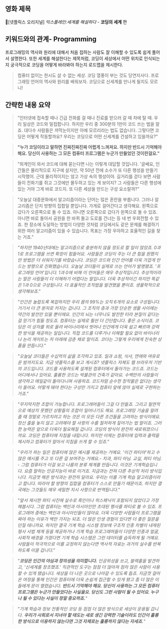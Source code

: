 ## 영화 제목
&#128204;[넷플릭스 오리지널] _익스플레인:세계를 해설하다_ - __코딩의 세계__ 편

## 키워드와의 관계- Programming
프로그래밍의 역사와 원리에 대해서 처음 접하는 사람도 잘 이해할 수 있도록 쉽게 풀어서 설명한다. 또한 세계를 해설한다는 제목처럼, 코딩이 세상에서 어떤 위치로 인식되는지 궁극적으로 코딩을 어떻게 바라봐야 하는지 로드맵을 제시한다. 
> 컴퓨터 없이는 한시도 살 수 없는 세상. 코딩 열풍이 부는 것도 당연지사다. 프로그래밍 언어의 역사와 원리를 배워보자. 코딩으로 신세계를 만나게 될지도 모르니!

## 간략한 내용 요약
> "인터넷에 접속할 때나 긴급 전화를 걸 때나 진료를 받으러 갈 때 차에 탈 때. 우리 일상은 코드와 밀접합니다. 하지만 우리 중 300분의 1만이 코드 쓰는 법을 알죠. 대다수 사람들은 까막눈이지만 아예 모르리라는 법도 없습니다. 그렇다면 코딩은 어떻게 작동할까요? 우리는 코딩으로 어떤 신세계를 건설하고 있을까요?"


> __"누가 코딩이라고 말하면 진짜진짜진짜 어렵게 느껴져요. 하지만 반드시 기억해야 해요. 당신이 사용하는 그 모든 컴퓨터 프로그램은 누군가 만들었던 것이란걸요."__


> "외계인이 와서 코드에 대해 묻는다면 나는 이렇게 대답할 것입니다. '글쎄요, 인간들은 물리적으로 지구에 살지만, 약 50년 전에 소수가 또 다른 행성을 만들기 시작했어. 근데 물리적이지는 않고 가상 속의 행성이야. 길거리를 걷다 보면 사람들이 전화기를 쥐고 그것에만 몰두하고 있는 게 보이지? 그 사람들은 다른 행성에 있는 거야 그게 바로 코드지. 또 다른 세상을 만드는 구성 요소랄까?"

> "오늘날 대중문화에서 알고리즘이라는 단어는 많은 혼란을 부릅니다. 그러나 알고리즘은 단지 방향의 집합일 뿐입니다. 가게로 걸어간다고 생각해요. 왼쪽으로 갔다가 오른쪽으로 돌 수 있죠. 아니면 오른쪽으로 갔다가 왼쪽으로 돌 수 있죠. 아니면 바로 돌아서 공원을 한 바퀴 돌고 도로를 건너는 등 네 번 우회전할 수 있죠. 한 장소에 도달하는 방법이 다양한 것처럼 코딩에서도 같은 문제를 해결하기 위한 여러 알고리즘이 있을 수 있습니다. 목표는 가장 우아하고 효율적인 길을 찾는 거죠."


> _"하지만 1940년대에는 알고리즘으로 충분하지 않을 정도로 할 일이 많았죠. 0과 1로 프로그램을 쓰면 확장이 힘들어요. 사람들은 코딩이 주는 더 큰 힘을 원했지만 방법은 더 쉬워지기를 바랐습니다. 코딩은 코드와 인간 언어를 더욱 가깝게 만드는 방향으로 진화했습니다. 오늘날 코더들이 실제로 쓰는 언어가 발명됐죠. '프로그래밍 언어'입니다. 1과 0에 비해 이 언어들은 매우 추상적입니다. 추상적이라는 말은 사람들이 더 이해하기 어렵다는 말입니다. 더욱 추상적이긴 하지만 똑같은 1과 0으로 구성됩니다. 더 효율적인 조직법을 발견했을 뿐이죠. 생물학적으로 생각해보죠."_


> _"인간은 놀랍도록 복잡하지만 우리 몸의 99%는 오직 6개의 요소로 구성됩니다. 거기서 더 큰 분자로 커지는 겁니다. 그 조직의 층과 가장 단순한 생물 사이에는 약간의 발전만 있을 뿐이에요. 인간의 뇌는 너무나도 발전한 터라 본질이 같다는 걸 믿기가 힘들 정도죠. 컴퓨터는 실제로 훨씬 더 간단합니다. 좋은 소식이죠. 코딩은 이 상자를 위로 올려 바이너리에서 벗어나 인간에게 더욱 쉽고 빠르며 강력한 방식을 제공하는 일입니다. 직접 코드를 다루거나 이해할 필요 없이 바이너리나 논리 게이트는 저 아래에 감춘 채로 말이죠. 코더는 그렇게 우리에게 친숙한 상품을 만듭니다."_


> _"오늘날 코더들은 수십억의 삶을 조각하고 있죠. 일과 쇼핑, 식사, 연애와 여유로운 밤까지도요. 지금 넷플릭스를 보고 계시죠? 넷플릭스 자체도 웹 브라우저 기반의 코드입니다. 코드를 사용하도록 설계된 컴퓨터에서 돌아가는 코드죠. 코드는 어디에서나 있어요. 훌륭한 코드는 박물관의 건축가 같아요. 수백만의 사람들이 생각하고 매일같이 돌아다니며 사용하죠. 코드처럼 순수한 창작물은 없다는 생각이 들어요. 어떻게 돼야 한다는 구상만 가지고 컴퓨터 앞에 앉아 실제로 구현하는 거죠."_


> _"무지막지한 조합이 가능합니다. 프로그래머들이 그걸 다 만들죠. 그리고 필연적으로 예상치 못했던 상황들의 조합이 일어나기도 해요. 프로그래밍 기술을 알려줄 때 정말로 가르치려고 하는 것은 이 모든 다른 조건들을 고려하는 방식이에요. 정신 줄을 놓지 않고 고려해야 할 사항의 수를 철저하게 짚어가는 법 말이죠. 그러한 능력은 앞으로 더욱더 필요해질 겁니다. 코딩의 방식이 완전히 새로워졌으니까요. 코딩은 컴퓨터에 지침을 내립니다. 하지만 이제는 컴퓨터에 입력과 출력을 제시하고 컴퓨터가 알아서 지침을 쓰게 할 수 있죠."_


> _"우리가 하는 일은 컴퓨터에 많은 예시를 제공하는 거예요. '이건 파티야'하고 수많은 예시를 주고 또 다른 걸 보여주는 거예요.- 치과, 파티 아님. 교실, 파티 아님. - 그럼 컴퓨터가 이걸 보고 나름의 분류 체계를 만듭니다. 이것은 기계학습입니다. 요즘 말하는 인공지능이 바로 이거죠. 지금과는 전혀 다른 추상적 처리 방식입니다. 지금껏 해온 방식과는 완전히 달라요. 우리는 이를 기계 학습 알고리즘이라고 합니다. 따라야 할 방향의 집합을 컴퓨터가 스스로 만들기 때문이죠. 하지만 결국에는 그것들도 매우 세밀한 지시 사항으로 번역됩니다."_


> _"앞서 제시한 파티 사진에 실수로 흑인이나 히스패닉이 포함되지 않았다고 가정해봅시다. 그럼 컴퓨터는 백인과 아시아인만 초대된 행사를 파티로 볼 수 있죠. 프로그래머 중에는 백인과 아시아인들이 많아요. 더욱 다양한 사람들이 프로그램을 짜야 하는 이유가 백만 가지는 되죠. 더 많은 인생 경험이 있다면 더 좋은 질문을 던질 테니까요. 하지만 결국 기계 학습 시스템 정보에 구조적 인종 차별이 내재된 형사 사법 체계 등을 제공하거나 기계 학습 프로그래머들이 다양한 인종과 얼굴, 사회적 배경을 가졌다면 기계 학습 시스템은 그런 데이터를 습득하게 될 거예요. 사람들이 적극적으로 이를 교정하지 않는다면 역사적 자료는 과거의 실수를 반복하도록 이끌 겁니다."_


> _"__코딩은 인간의 야심과 창의성을 의미합니다.__ 인공위성을 쏘고, 블랙홀을 발견하고, '신세계를 창조했죠.' 직관적인 도구는 점점 더 많아져 점차 많은 사람이 사용할 수 있게 됐습니다. 세상을 더 나은 곳으로 나아갈 수 있도록 돕죠. 지금껏 걸어온 여정을 통해 인간은 컴퓨터에 더욱 손쉽게 접근할 수 있게 됐고 좀 더 많은 이들에게 문이 열렸습니다. __반드시 기억해야 해요. 당신이 사용하는 그 모든 컴퓨터 프로그램은 누군가 만들었다는 사실을요. 당신도 그런 사람이 될 수 있어요. 누구나 될 수 있다는 사실이 정말 중요하죠.__"_


> _"기계 학습과 정보 전통적인 코딩 등 점점 더 많은 방식으로 세상이 운용될 겁니다. __우리가 사회로서 지녀야 할 태도는 새로 생긴 강력한 기술이라도 인간이 훌륭한 방식으로 이용하지 않는다면 그것 자체로는 훌륭하지 않다는 자세죠.__"_
